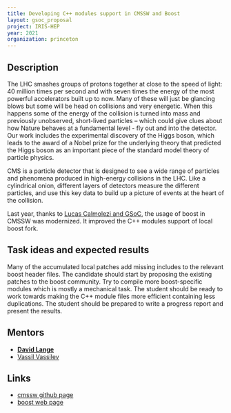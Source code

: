 ```yaml
---
title: Developing C++ modules support in CMSSW and Boost
layout: gsoc_proposal
project: IRIS-HEP
year: 2021
organization: princeton
---
```


## Description

The LHC smashes groups of protons together at close to the speed of light: 40
million times per second and with seven times the energy of the most powerful
accelerators built up to now. Many of these will just be glancing blows but some
will be head on collisions and very energetic. When this happens some of the
energy of the collision is turned into mass and previously unobserved,
short-lived particles – which could give clues about how Nature behaves at a
fundamental level - fly out and into the detector. Our work includes the
experimental discovery of the Higgs boson, which leads to the award of a Nobel
prize for the underlying theory that predicted the Higgs boson as an important
piece of the standard model theory of particle physics.

CMS is a particle detector that is designed to see a wide range of particles and
phenomena produced in high-energy collisions in the LHC. Like a cylindrical
onion, different layers of detectors measure the different particles, and use
this key data to build up a picture of events at the heart of the collision.

Last year, thanks to
[Lucas Calmolezi and GSoC](https://summerofcode.withgoogle.com/archive/2020/projects/5397144158076928/),
the usage of boost in CMSSW was modernized. It improved the C++ modules support
of local boost fork.

## Task ideas and expected results

Many of the accumulated local patches add missing includes to the relevant boost
header files. The candidate should start by proposing the existing patches to
the boost community. Try to compile more boost-specific modules which is mostly
a mechanical task. The student should be ready to work towards making the C++
module files more efficient containing less duplications. The student should be
prepared to write a progress report and present the results.

## Mentors

- **[David Lange](mailto:david.lange@cern.ch)**
- [Vassil Vassilev](mailto:vvasilev@cern.ch)

## Links

- [cmssw github page](http://cms-sw.github.io/)
- [boost web page](https://www.boost.org/)

